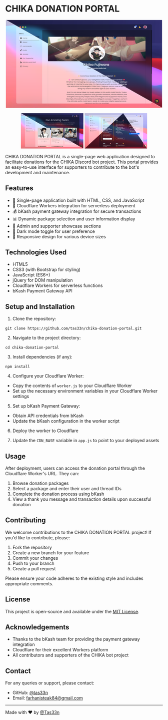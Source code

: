 # CHIKA DONATION PORTAL

<p align="center">
  <img src="./assets/previews/preview-1.png" alt="CHIKA DONATION PORTAL Preview" width="500"/>
</p>
<p align="center">
  <img src="./assets/previews/preview-2.png" alt="CHIKA DONATION PORTAL Preview" width="200"/>
  <img src="./assets/previews/preview-3.png" alt="CHIKA DONATION PORTAL Preview" width="200"/>
</p>

CHIKA DONATION PORTAL is a single-page web application designed to facilitate donations for the CHIKA Discord bot project. This portal provides an easy-to-use interface for supporters to contribute to the bot's development and maintenance.

## Features

- 🌟 Single-page application built with HTML, CSS, and JavaScript
- 💼 Cloudflare Workers integration for serverless deployment
- 💰 bKash payment gateway integration for secure transactions
- 📊 Dynamic package selection and user information display
- 👥 Admin and supporter showcase sections
- 🌙 Dark mode toggle for user preference
- 📱 Responsive design for various device sizes

## Technologies Used

- HTML5
- CSS3 (with Bootstrap for styling)
- JavaScript (ES6+)
- jQuery for DOM manipulation
- Cloudflare Workers for serverless functions
- bKash Payment Gateway API

## Setup and Installation

1. Clone the repository: 
```
git clone https://github.com/tas33n/chika-donation-portal.git
```
2. Navigate to the project directory:
```
cd chika-donation-portal
```
3. Install dependencies (if any):
```
npm install
```


4. Configure your Cloudflare Worker:
- Copy the contents of `worker.js` to your Cloudflare Worker
- Set up the necessary environment variables in your Cloudflare Worker settings

5. Set up bKash Payment Gateway:
- Obtain API credentials from bKash
- Update the bKash configuration in the worker script

6. Deploy the worker to Cloudflare

7. Update the `CDN_BASE` variable in `app.js` to point to your deployed assets

## Usage

After deployment, users can access the donation portal through the Cloudflare Worker's URL. They can:

1. Browse donation packages
2. Select a package and enter their user and thread IDs
3. Complete the donation process using bKash
4. View a thank you message and transaction details upon successful donation

## Contributing

We welcome contributions to the CHIKA DONATION PORTAL project! If you'd like to contribute, please:

1. Fork the repository
2. Create a new branch for your feature
3. Commit your changes
4. Push to your branch
5. Create a pull request

Please ensure your code adheres to the existing style and includes appropriate comments.

## License

This project is open-source and available under the [MIT License](LICENSE).

## Acknowledgements

- Thanks to the bKash team for providing the payment gateway integration
- Cloudflare for their excellent Workers platform
- All contributors and supporters of the CHIKA bot project

## Contact

For any queries or support, please contact:
- GitHub: [@tas33n](https://github.com/tas33n)
- Email: [farhanisteak84@gmail.com](mailto:farhanisteak84@gmail.com)

---

Made with ❤️ by [@Tas33n](https://github.com/tas33n)